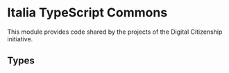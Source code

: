 # Italia TypeScript Commons

This module provides code shared by the projects of the Digital Citizenship
initiative.

## Types


